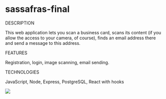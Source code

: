 # sassafras-final

DESCRIPTION

This web application lets you scan a business card, scans its content (if you allow the access to your camera, of course), finds an email address there and send a message to this address.

FEATURES

Registration, login, image scanning, email sending.

TECHNOLOGIES

JavaScript, Node, Express, PostgreSQL, React with hooks

![](scanner-demo.gif)
